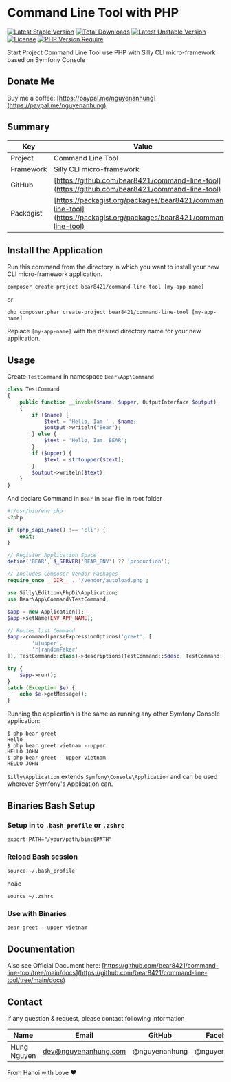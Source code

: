 # Command Line Tool with PHP

[![Latest Stable Version](http://poser.pugx.org/bear8421/command-line-tool/v)](https://packagist.org/packages/bear8421/command-line-tool) [![Total Downloads](http://poser.pugx.org/bear8421/command-line-tool/downloads)](https://packagist.org/packages/bear8421/command-line-tool) [![Latest Unstable Version](http://poser.pugx.org/bear8421/command-line-tool/v/unstable)](https://packagist.org/packages/bear8421/command-line-tool) [![License](http://poser.pugx.org/bear8421/command-line-tool/license)](https://packagist.org/packages/bear8421/command-line-tool) [![PHP Version Require](http://poser.pugx.org/bear8421/command-line-tool/require/php)](https://packagist.org/packages/bear8421/command-line-tool)

Start Project Command Line Tool use PHP with Silly CLI micro-framework based on Symfony Console

## Donate Me

Buy me a coffee: [https://paypal.me/nguyenanhung](https://paypal.me/nguyenanhung)

## Summary

| Key       | Value                                                                                                                  |
|-----------|------------------------------------------------------------------------------------------------------------------------|
| Project   | Command Line Tool                                                                                                      |
| Framework | Silly CLI micro-framework                                                                                              |
| GitHub    | [https://github.com/bear8421/command-line-tool](https://github.com/bear8421/command-line-tool)                         |
| Packagist | [https://packagist.org/packages/bear8421/command-line-tool](https://packagist.org/packages/bear8421/command-line-tool) |

## Install the Application

Run this command from the directory in which you want to install your new CLI micro-framework application.

```shell
composer create-project bear8421/command-line-tool [my-app-name]
```

or

```shell
php composer.phar create-project bear8421/command-line-tool [my-app-name]
```

Replace `[my-app-name]` with the desired directory name for your new application.

## Usage

Create `TestCommand` in namespace `Bear\App\Command`

```php
class TestCommand
{
    public function __invoke($name, $upper, OutputInterface $output)
    {
        if ($name) {
            $text = 'Hello, Iam ' . $name;
            $output->writeln("Bear");
        } else {
            $text = 'Hello, Iam. BEAR';
        }
        if ($upper) {
            $text = strtoupper($text);
        }
        $output->writeln($text);
    }
}

```

And declare Command in `Bear` in `bear` file in root folder

```php
#!/usr/bin/env php
<?php

if (php_sapi_name() !== 'cli') {
	exit;
}

// Register Application Space
define('BEAR', $_SERVER['BEAR_ENV'] ?? 'production');

// Includes Composer Vendor Packages
require_once __DIR__ . '/vendor/autoload.php';

use Silly\Edition\PhpDi\Application;
use Bear\App\Command\TestCommand;

$app = new Application();
$app->setName(ENV_APP_NAME);

// Routes list Command
$app->command(parseExpressionOptions('greet', [
		'u|upper',
		'r|randomFaker'
]), TestCommand::class)->descriptions(TestCommand::$desc, TestCommand::$optionsInfo);

try {
    $app->run();
}
catch (Exception $e) {
    echo $e->getMessage();
}

```

Running the application is the same as running any other Symfony Console application:

```
$ php bear greet
Hello
$ php bear greet vietnam --upper
HELLO JOHN
$ php bear greet --upper vietnam
HELLO JOHN
```

`Silly\Application` extends `Symfony\Console\Application` and can be used wherever Symfony's Application can.

## Binaries Bash Setup

### Setup in to `.bash_profile` or `.zshrc`

```shell
export PATH="/your/path/bin:$PATH"
```

### Reload Bash session

```shell
source ~/.bash_profile
```

hoặc

```shell
source ~/.zshrc
```

### Use with Binaries

```shell
bear greet --upper vietnam
```

## Documentation

Also see Official Document
here: [https://github.com/bear8421/command-line-tool/tree/main/docs](https://github.com/bear8421/command-line-tool/tree/main/docs)

## Contact

If any question & request, please contact following information

| Name        | Email                | GitHub        | Facebook      |
|-------------|----------------------|---------------|---------------|
| Hung Nguyen | dev@nguyenanhung.com | @nguyenanhung | @nguyenanhung |

From Hanoi with Love ❤️
